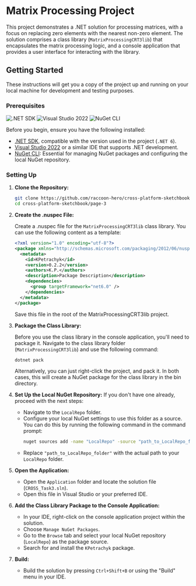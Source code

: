 # Matrix Processing Project

This project demonstrates a .NET solution for processing matrices, with a focus on replacing zero elements with the nearest non-zero element. The solution comprises a class library (`MatrixProcessingCRT3lib`) that encapsulates the matrix processing logic, and a console application that provides a user interface for interacting with the library.

## Getting Started

These instructions will get you a copy of the project up and running on your local machine for development and testing purposes.

### Prerequisites

![.NET SDK](https://img.shields.io/badge/.NET%20SDK-Compatible-blue) ![Visual Studio 2022](https://img.shields.io/badge/Visual%20Studio-2022-blue) ![NuGet CLI](https://img.shields.io/badge/NuGet-CLI-blue)

Before you begin, ensure you have the following installed:
- [.NET SDK](https://dotnet.microsoft.com/download), compatible with the version used in the project (`.NET 6`).
- [Visual Studio 2022](https://visualstudio.microsoft.com/vs/) or a similar IDE that supports .NET development.
- [NuGet CLI](https://www.nuget.org/downloads): Essential for managing NuGet packages and configuring the local NuGet repository.

### Setting Up

1. **Clone the Repository:**

   ```bash
   git clone https://github.com/raccoon-hero/cross-platform-sketchbook.git
   cd cross-platform-sketchbook/page-3
   ```

2. **Create the .nuspec File:**

   Create a .nuspec file for the `MatrixProcessingCRT3lib` class library. You can use the following content as a template:
   
   ```xml
   <?xml version="1.0" encoding="utf-8"?>
   <package xmlns="http://schemas.microsoft.com/packaging/2012/06/nuspec.xsd">
     <metadata>
       <id>KPetrachyk</id>
       <version>0.2.2</version>
       <authors>K.P.</authors>
       <description>Package Description</description>
       <dependencies>
         <group targetFramework="net6.0" />
       </dependencies>
     </metadata>
   </package>
   ```
   
   Save this file in the root of the MatrixProcessingCRT3lib project.
   
2. **Package the Class Library:**

   Before you use the class library in the console application, you'll need to package it. Navigate to the class library folder (`MatrixProcessingCRT3lib`) and use the following command:
   
   ```bash
   dotnet pack
   ```

   Alternatively, you can just right-click the project, and pack it. In both cases, this will create a NuGet package for the class library in the bin directory.

2. **Set Up the Local NuGet Repository:**
   If you don't have one already, proceed with the next steps:
   - Navigate to the `LocalRepo` folder.
   - Configure your local NuGet settings to use this folder as a source. You can do this by running the following command in the command prompt:
     ```bash
     nuget sources add -name "LocalRepo" -source "path_to_LocalRepo_folder"
     ```
   - Replace `"path_to_LocalRepo_folder"` with the actual path to your `LocalRepo` folder.

3. **Open the Application:**
   - Open the `Application` folder and locate the solution file (`CROSS_Task3.sln`).
   - Open this file in Visual Studio or your preferred IDE.

4. **Add the Class Library Package to the Console Application:**

   - In your IDE, right-click on the console application project within the solution.
   - Choose `Manage NuGet Packages`.
   - Go to the `Browse` tab and select your local NuGet repository (`LocalRepo`) as the package source.
   - Search for and install the `KPetrachyk` package.

4. **Build:**
   - Build the solution by pressing `Ctrl+Shift+B` or using the "Build" menu in your IDE.
